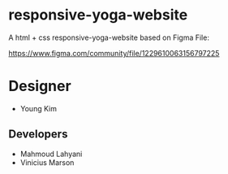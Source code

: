 # responsive-yoga-website

A html + css responsive-yoga-website based on Figma File:

https://www.figma.com/community/file/1229610063156797225


# Designer

- Young Kim

## Developers

- Mahmoud Lahyani
- Vinicius Marson